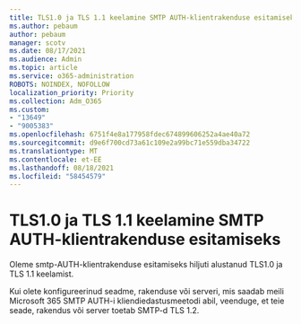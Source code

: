 ```yaml
---
title: TLS1.0 ja TLS 1.1 keelamine SMTP AUTH-klientrakenduse esitamiseks
ms.author: pebaum
author: pebaum
manager: scotv
ms.date: 08/17/2021
ms.audience: Admin
ms.topic: article
ms.service: o365-administration
ROBOTS: NOINDEX, NOFOLLOW
localization_priority: Priority
ms.collection: Adm_O365
ms.custom:
- "13649"
- "9005383"
ms.openlocfilehash: 6751f4e8a177958fdec674899606252a4ae40a72
ms.sourcegitcommit: d9e6f700cd73a61c109e2a99bc71e559dba34722
ms.translationtype: MT
ms.contentlocale: et-EE
ms.lasthandoff: 08/18/2021
ms.locfileid: "58454579"
---
```

# <a name="disabling-tls10-and-tls-11-for-smtp-auth-client-submission"></a>TLS1.0 ja TLS 1.1 keelamine SMTP AUTH-klientrakenduse esitamiseks

Oleme smtp-AUTH-klientrakenduse esitamiseks hiljuti alustanud TLS1.0 ja TLS 1.1 keelamist. 

Kui olete konfigureerinud seadme, rakenduse või serveri, mis saadab meili Microsoft 365 SMTP AUTH-i kliendiedastusmeetodi abil, veenduge, et teie seade, rakendus või server toetab SMTP-d TLS 1.2. 
